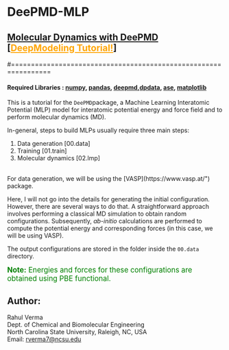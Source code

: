 # DeePMD-MLP
## [Molecular Dynamics with DeePMD](https://github.com/deepmodeling/deepmd-kit) [<a href="https://tutorials.deepmodeling.com/en/latest/" style="color:orange">DeepModeling Tutorial!</a>]

#================================================================

#### Required Libraries : [numpy](https://pypi.org/project/numpy/), [pandas](https://pandas.pydata.org/), [deepmd](https://github.com/deepmodeling/deepmd-kit),[dpdata](https://github.com/deepmodeling/dpdata), [ase](https://pypi.org/project/ase/), [matplotlib](https://pypi.org/project/matplotlib/)

This is a tutorial for the `DeePMD`package, a Machine Learning Interatomic Potential (MLP) model for interatomic potential energy and force field and to perform molecular dynamics (MD).
<br>

In-general, steps to build MLPs usually require three main steps: <br>
1. Data generation     [00.data]
2. Training            [01.train]
3. Molecular dynamics  [02.lmp]

<br>
For data generation, we will be using the [VASP](https://www.vasp.at/") package. <br>

Here, I will not go into the details for generating the initial configuration. However, there are several ways to do that. A straightforward approach involves performing a classical MD simulation to obtain random configurations. Subsequently, <i>ab-initio</i> calculations are performed to compute the potential energy and corresponding forces (in this case, we will be using VASP). <br>

The output configurations are stored in the folder inside the `00.data` directory.

<div class="alert alert-block alert-info">
    <span style="font-size: 1.2em; color: green;"> <b>Note:</b> Energies and forces for these configurations are obtained using PBE functional. </span>
</div>

## Author:
Rahul Verma <br>
Dept. of Chemical and Biomolecular Engineering <br>
North Carolina State University, Raleigh, NC, USA <br>
Email: rverma7@ncsu.edu
